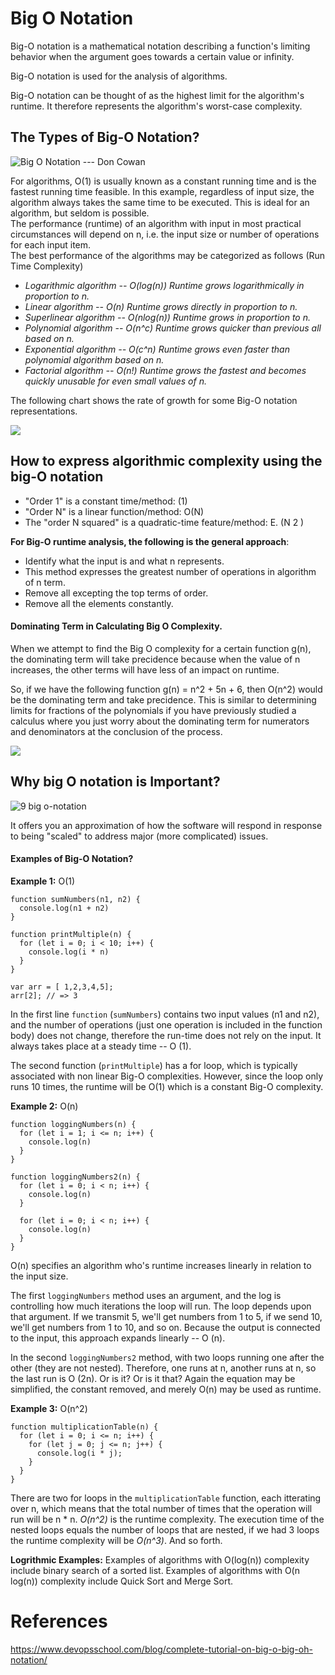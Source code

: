 # Big O Notation

Big-O notation is a mathematical notation describing a function's limiting behavior when the argument goes towards a certain value or infinity. 

Big-O notation is used for the analysis of algorithms.

Big-O notation can be thought of as the highest limit for the algorithm's runtime. It therefore represents the algorithm's worst-case complexity.



The Types of Big-O Notation?
---------------------------------------

![Big O Notation --- Don Cowan](assets/Big+O+Notation+Summary.jpeg)

For algorithms, O(1) is usually known as a constant running time and is the fastest running time feasible. In this example, regardless of input size, the algorithm always takes the same time to be executed. This is ideal for an algorithm, but seldom is possible.\
The performance (runtime) of an algorithm with input in most practical circumstances will depend on n, i.e. the input size or number of operations for each input item.\
The best performance of the algorithms may be categorized as follows (Run Time Complexity)

-   *Logarithmic algorithm -- O(log(n)) Runtime grows logarithmically in proportion to n.*
-   *Linear algorithm -- O(n) Runtime grows directly in proportion to n.*
-   *Superlinear algorithm -- O(nlog(n)) Runtime grows in proportion to n.*
-   *Polynomial algorithm -- O(n^c) Runtime grows quicker than previous all based on n.*
-   *Exponential algorithm -- O(c^n) Runtime grows even faster than polynomial algorithm based on n.*
-   *Factorial algorithm -- O(n!) Runtime grows the fastest and becomes quickly unusable for even small values of n.*

The following chart shows the rate of growth for some Big-O notation representations.

![](assets/1_KfZYFUT2OKfjekJlCeYvuQ.jpeg)

How to express algorithmic complexity using the big-O notation
--------------------------------------------------------------

-   "Order 1" is a constant time/method: (1)
-   "Order N" is a linear function/method: O(N)
-   The "order N squared" is a quadratic-time feature/method: E. (N 2 )


**For Big-O runtime analysis, the following is the general approach**:

-   Identify what the input is and what n represents.
-   This method expresses the greatest number of operations in algorithm of n term.
-   Remove all excepting the top terms of order.
-   Remove all the elements constantly.

#### Dominating Term in Calculating Big O Complexity.

When we attempt to find the Big O complexity for a certain function g(n), the dominating term will take precidence because when the value of n increases, the other terms will have less of an impact on runtime.

So, if we have the following function g(n) = n^2 + 5n + 6, then O(n^2) would be the dominating term and take precidence. This is similar to determining limits for fractions of the polynomials if you have previously studied a calculus where you just worry about the dominating term for numerators and denominators at the conclusion of the process.

![](assets/0_MPwgKd4lgXACfuNt.png)


Why **big O notation** is Important?
------------------------------------

![9 big o-notation](assets/9-big-onotation-11-638.webp)

It offers you an approximation of how the software will respond in response to being "scaled" to address major (more complicated) issues.

#### Examples of **Big-O Notation**?

**Example 1:** O(1)

```
function sumNumbers(n1, n2) {
  console.log(n1 + n2)
}

function printMultiple(n) {
  for (let i = 0; i < 10; i++) {
    console.log(i * n)
  }
}

var arr = [ 1,2,3,4,5];
arr[2]; // => 3
```
In the first line `function` (`sumNumbers`) contains two input values (n1 and n2), and the number of operations (just one operation is included in the function body) does not change, therefore the run-time does not rely on the input. It always takes place at a steady time -- O (1).

The second function (`printMultiple`) has a for loop, which is typically associated with non linear Big-O complexities. However, since the loop only runs 10 times, the runtime will be O(1) which is a constant Big-O complexity.


**Example 2:** O(n)

```
function loggingNumbers(n) {
  for (let i = 1; i <= n; i++) {
    console.log(n)
  }
}

function loggingNumbers2(n) {
  for (let i = 0; i < n; i++) {
    console.log(n)
  }

  for (let i = 0; i < n; i++) {
    console.log(n)
  }
}
```

O(n) specifies an algorithm who's runtime increases linearly in relation to the input size. 

The first `loggingNumbers` method uses an argument, and the log is controlling how much iterations the loop will run. The loop depends upon that argument. If we transmit 5, we'll get numbers from 1 to 5, if we send 10, we'll get numbers from 1 to 10, and so on. Because the output is connected to the input, this approach expands linearly -- O (n).

In the second `loggingNumbers2` method, with two loops running one after the other (they are not nested). Therefore, one runs at n, another runs at n, so the last run is O (2n). Or is it? Or is it that? Again the equation may be simplified, the constant removed, and merely O(n) may be used as runtime.

**Example 3:** O(n^2)

```
function multiplicationTable(n) {
  for (let i = 0; i <= n; i++) {
    for (let j = 0; j <= n; j++) {
      console.log(i * j);
    }
  }
}
```

There are two for loops in the `multiplicationTable` function, each itterating over n, which means that the total number of times that the operation will run will be n * n. *O(n^2)* is the runtime complexity. The execution time of the nested loops equals the number of loops that are nested, if we had 3 loops the runtime complexity will be *O(n^3)*. And so forth.

**Logrithmic Examples:**
Examples of algorithms with O(log(n)) complexity include binary search of a sorted list. Examples of algorithms with O(n log(n)) complexity include Quick Sort and Merge Sort.

# References
https://www.devopsschool.com/blog/complete-tutorial-on-big-o-big-oh-notation/
